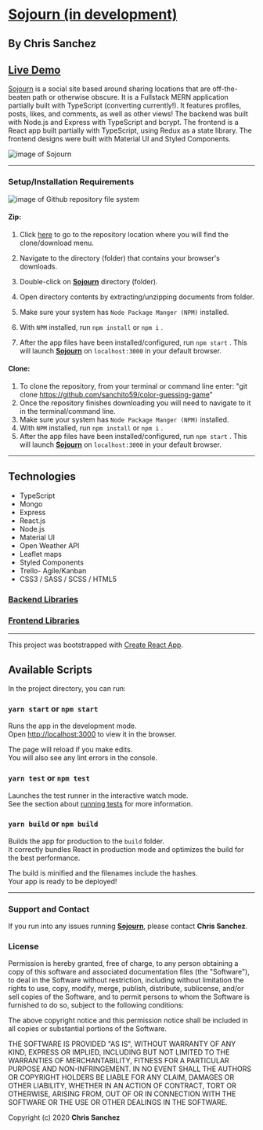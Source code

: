 # [Sojourn (in development)](https://sojourn-mern.herokuapp.com)

## By **Chris Sanchez**

## [Live Demo](https://sojourn-mern.herokuapp.com)

[Sojourn](https://sojourn-mern.herokuapp.com) is a social site based around sharing locations that are off-the-beaten path or otherwise obscure. It is a Fullstack MERN application partially built with TypeScript (converting currently!). It features profiles, posts, likes, and comments, as well as other views! The backend was built with Node.js and Express with TypeScript and bcrypt. The frontend is a React app built partially with TypeScript, using Redux as a state library. The frontend designs were built with Material UI and Styled Components.

![image of Sojourn](https://i.imgur.com/aRWpNOt.jpg "read")

- - - 

### Setup/Installation Requirements

![image of Github repository file system](https://i.imgur.com/UStodOA.jpg "read")

#### Zip:

1. Click [here](https://github.com/sanchito59/color-guessing-game) to go to the repository location where you will find the clone/download menu.

 2. Navigate to the directory (folder) that contains your browser's downloads.
 3. Double-click on **[Sojourn](https://github.com/sanchito59/color-guessing-game)** directory (folder).
 4. Open directory contents by extracting/unzipping documents from folder.
 3. Make sure your system has `Node Package Manger (NPM)` installed.
 4. With `NPM` installed, run `npm install` or `npm i` .
 5. After the app files have been installed/configured, run `npm start` . This will launch **[Sojourn](https://sojourn-mern.herokuapp.com)** on `localhost:3000` in your default browser.

#### Clone:

 1. To clone the repository, from your terminal or command line enter: "git clone https://github.com/sanchito59/color-guessing-game"
 2. Once the repository finishes downloading you will need to navigate to it in the terminal/command line.
 3. Make sure your system has `Node Package Manger (NPM)` installed.
 4. With `NPM` installed, run `npm install` or `npm i` .
 5. After the app files have been installed/configured, run `npm start` . This will launch **[Sojourn](https://sojourn-mern.herokuapp.com)** on `localhost:3000` in your default browser.

 - - -

## Technologies 

* TypeScript
* Mongo
* Express
* React.js
* Node.js
* Material UI
* Open Weather API
* Leaflet maps
* Styled Components
* Trello- Agile/Kanban
* CSS3 / SASS / SCSS / HTML5

### [Backend Libraries](https://github.com/sanchito59/mern_sojourn/blob/master/package.json)

### [Frontend Libraries](https://github.com/sanchito59/mern_sojourn/blob/master/client/package.json)

 - - -

This project was bootstrapped with [Create React App](https://github.com/facebook/create-react-app).

## Available Scripts

In the project directory, you can run:

### `yarn start` or `npm start`

Runs the app in the development mode.<br />
Open [http://localhost:3000](http://localhost:3000) to view it in the browser.

The page will reload if you make edits.<br />
You will also see any lint errors in the console.

### `yarn test` or `npm test`

Launches the test runner in the interactive watch mode.<br />
See the section about [running tests](https://facebook.github.io/create-react-app/docs/running-tests) for more information.

### `yarn build` or `npm build`

Builds the app for production to the `build` folder.<br />
It correctly bundles React in production mode and optimizes the build for the best performance.

The build is minified and the filenames include the hashes.<br />
Your app is ready to be deployed!

- - - 

### Support and Contact

If you run into any issues running **[Sojourn](https://sojourn-mern.herokuapp.com)**, please contact **Chris Sanchez**.

### License

Permission is hereby granted, free of charge, to any person obtaining a copy of this software and associated documentation files (the "Software"), to deal in the Software without restriction, including without limitation the rights to use, copy, modify, merge, publish, distribute, sublicense, and/or sell copies of the Software, and to permit persons to whom the Software is furnished to do so, subject to the following conditions:

The above copyright notice and this permission notice shall be included in all copies or substantial portions of the Software.

THE SOFTWARE IS PROVIDED "AS IS", WITHOUT WARRANTY OF ANY KIND, EXPRESS OR IMPLIED, INCLUDING BUT NOT LIMITED TO THE WARRANTIES OF MERCHANTABILITY, FITNESS FOR A PARTICULAR PURPOSE AND NON-INFRINGEMENT. IN NO EVENT SHALL THE AUTHORS OR COPYRIGHT HOLDERS BE LIABLE FOR ANY CLAIM, DAMAGES OR OTHER LIABILITY, WHETHER IN AN ACTION OF CONTRACT, TORT OR OTHERWISE, ARISING FROM, OUT OF OR IN CONNECTION WITH THE SOFTWARE OR THE USE OR OTHER DEALINGS IN THE SOFTWARE.

Copyright (c) 2020 **Chris Sanchez**
